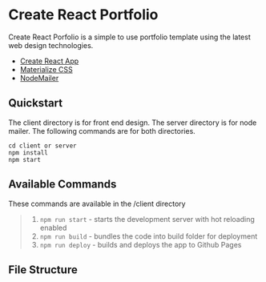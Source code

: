 # Create React Portfolio

Create React Porfolio is a simple to use portfolio template using the latest web design technologies.

- [Create React App](https://github.com/facebookincubator/create-react-app)
- [Materialize CSS](http://materializecss.com/)
- [NodeMailer](https://nodemailer.com/about/)  

## Quickstart

The client directory is for front end design. The server directory is for node mailer. The following commands are for both directories.

```
cd client or server
npm install
npm start  
```

## Available Commands

These commands are available in the /client directory

>1. `npm run start` - starts the development server with hot reloading enabled
>2. `npm run build` - bundles the code into build folder for deployment
>3. `npm run deploy` - builds and deploys the app to Github Pages


## File Structure

